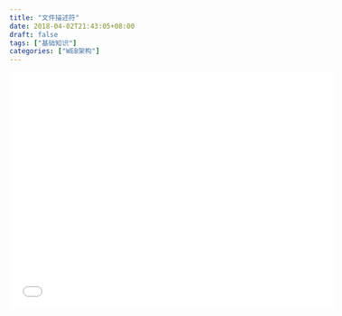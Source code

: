 ```yaml
---
title: "文件描述符"
date: 2018-04-02T21:43:05+08:00
draft: false
tags: ["基础知识"]
categories: ["WEB架构"]
---
```

<iframe src="//slides.com/teddy-hoo/deck-3/embed#/28" width="576" height="420" scrolling="no" frameborder="0" webkitallowfullscreen mozallowfullscreen allowfullscreen></iframe>
